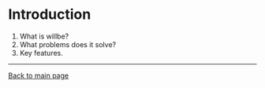 # Introduction

1. What is willbe?
2. What problems does it solve?
3. Key features.


---
[Back to main page](README.md)